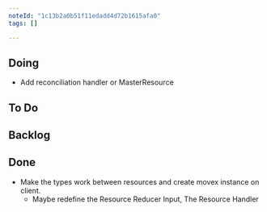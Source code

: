 ```yaml
---
noteId: "1c13b2a0b51f11edadd4d72b1615afa0"
tags: []

---
```


## Doing

- Add reconciliation handler or MasterResource 

## To Do

## Backlog

## Done

- Make the types work between resources and create movex instance on client.
  - Maybe redefine the Resource Reducer Input, The Resource Handler
